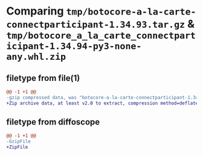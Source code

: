 # Comparing `tmp/botocore-a-la-carte-connectparticipant-1.34.93.tar.gz` & `tmp/botocore_a_la_carte_connectparticipant-1.34.94-py3-none-any.whl.zip`

## filetype from file(1)

```diff
@@ -1 +1 @@
-gzip compressed data, was "botocore-a-la-carte-connectparticipant-1.34.93.tar", last modified: Sat Apr 27 01:00:45 2024, max compression
+Zip archive data, at least v2.0 to extract, compression method=deflate
```

## filetype from diffoscope

```diff
@@ -1 +1 @@
-GzipFile
+ZipFile
```

